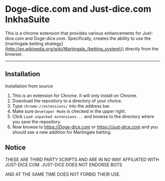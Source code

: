 Doge-dice.com and Just-dice.com InkhaSuite
========================

This is a chrome extension that provides various enhancements for Just-dice.com and Doge-dice.com. Specifically, creates the ability to use the [martingale betting strategy](http://en.wikipedia.org/wiki/Martingale_(betting_system\)) directly from the browser.


------------
Installation
------------

Installation from source

1. This is an extension for Chrome. It will only install on Chrome.
2. Download the repository to a directory of your choice.           
3. Type `chrome://extensions/` into the address bar.
4. Make sure `Developer Mode` is checked in the upper right.
5. Click `Load unpacked extensions...` and browse to the directory where you save the repository.
6. Now browse to https://Doge-dice.com or https://Just-dice.com and you should see a new addition for Martingale betting.

Notice
------

THESE ARE THIRD PARTY SCRIPTS AND ARE IN NO WAY AFFILIATED WITH JUST-DICE.COM. JUST-DICE DOES NOT ENDORSE BOTS

AND AT THE SAME TIME DOES NOT FORBID THEIR USE.
